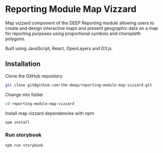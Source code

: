 
# Reporting Module Map Vizzard

Map vizzard component of the DEEP Reporting module allowing users to create and design interactive maps and present geographic data on a map for reporting purposes using proportional symbols and choropleth polygons. 

Built using JavaScript, React, OpenLayers and D3.js.


## Installation

Clone the GitHub repository
```bash
git clone git@github.com:the-deep/reporting-module-map-vizzard.git
```

Change into folder
```bash
cd reporting-module-map-vizzard
```

Install map vizzard dependencies with npm
```bash
npm install
```


### Run storybook
```bash
npm run storybook
```